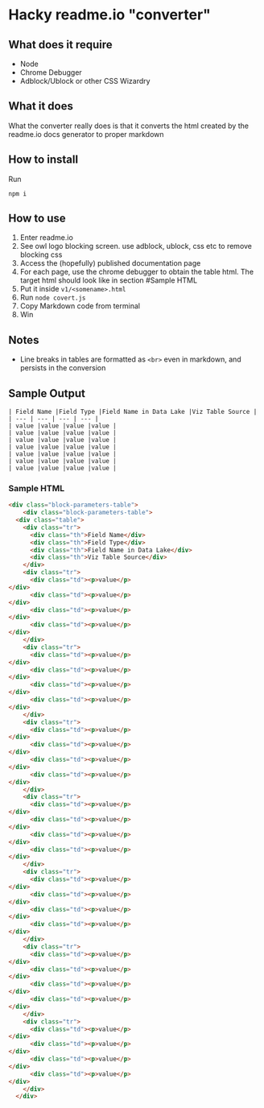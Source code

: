 # Hacky readme.io "converter" 

## What does it require
- Node
- Chrome Debugger
- Adblock/Ublock or other CSS Wizardry

## What it does
What the converter really does is that it converts the html created by the readme.io docs generator to proper markdown

## How to install
Run

```
npm i
```

## How to use
1. Enter readme.io 
2. See owl logo blocking screen. use adblock, ublock, css etc to remove blocking css
3. Access the (hopefully) published documentation page
4. For each page, use the chrome debugger to obtain the table html.
  The target html should look like in section #Sample HTML
5. Put it inside `v1/<somename>.html`
6. Run ```node covert.js```
7. Copy Markdown code from terminal
8. Win

## Notes
- Line breaks in tables are formatted as `<br>` even in markdown, and persists in the conversion

## Sample Output
```
| Field Name |Field Type |Field Name in Data Lake |Viz Table Source |
| --- | --- | --- | --- |
| value |value |value |value |
| value |value |value |value |
| value |value |value |value |
| value |value |value |value |
| value |value |value |value |
| value |value |value |value |
| value |value |value |value |
```

### Sample HTML
```html
<div class="block-parameters-table">
    <div class="block-parameters-table">
  <div class="table">
    <div class="tr">
      <div class="th">Field Name</div>
      <div class="th">Field Type</div>
      <div class="th">Field Name in Data Lake</div>
      <div class="th">Viz Table Source</div>
    </div>
    <div class="tr">
      <div class="td"><p>value</p>
</div>
      <div class="td"><p>value</p>
</div>
      <div class="td"><p>value</p>
</div>
      <div class="td"><p>value</p>
</div>
    </div>
    <div class="tr">
      <div class="td"><p>value</p>
</div>
      <div class="td"><p>value</p>
</div>
      <div class="td"><p>value</p>
</div>
      <div class="td"><p>value</p>
</div>
    </div>
    <div class="tr">
      <div class="td"><p>value</p>
</div>
      <div class="td"><p>value</p>
</div>
      <div class="td"><p>value</p>
</div>
      <div class="td"><p>value</p>
</div>
    </div>
    <div class="tr">
      <div class="td"><p>value</p>
</div>
      <div class="td"><p>value</p>
</div>
      <div class="td"><p>value</p>
</div>
      <div class="td"><p>value</p>
</div>
    </div>
    <div class="tr">
      <div class="td"><p>value</p>
</div>
      <div class="td"><p>value</p>
</div>
      <div class="td"><p>value</p>
</div>
      <div class="td"><p>value</p>
</div>
    </div>
    <div class="tr">
      <div class="td"><p>value</p>
</div>
      <div class="td"><p>value</p>
</div>
      <div class="td"><p>value</p>
</div>
      <div class="td"><p>value</p>
</div>
    </div>
    <div class="tr">
      <div class="td"><p>value</p>
</div>
      <div class="td"><p>value</p>
</div>
      <div class="td"><p>value</p>
</div>
      <div class="td"><p>value</p>
</div>
    </div>
  </div>
```